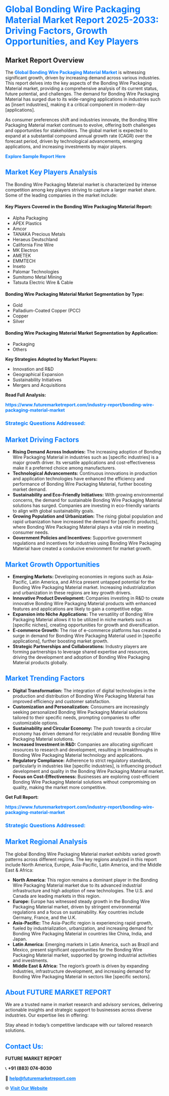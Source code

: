 <h1 style="color: #007BFF;">Global Bonding Wire Packaging Material Market Report 2025-2033: Driving Factors, Growth Opportunities, and Key Players</h1>

<section id="overview">
<h2>Market Report Overview</h2>
<p>The <a href="https://www.futuremarketreport.com/industry-report/bonding-wire-packaging-material-market" style="color: #007BFF; text-decoration: none;"><strong>Global Bonding Wire Packaging Material Market</strong></a> is witnessing significant growth, driven by increasing demand across various industries. This report delves into the key aspects of the Bonding Wire Packaging Material market, providing a comprehensive analysis of its current status, future potential, and challenges. The demand for Bonding Wire Packaging Material has surged due to its wide-ranging applications in industries such as [insert industries], making it a critical component in modern-day [applications].</p>
<p>As consumer preferences shift and industries innovate, the Bonding Wire Packaging Material market continues to evolve, offering both challenges and opportunities for stakeholders. The global market is expected to expand at a substantial compound annual growth rate (CAGR) over the forecast period, driven by technological advancements, emerging applications, and increasing investments by major players.</p>
</section>

<section id="overview">
<p><a href="https://www.futuremarketreport.com/request-sample/reportId=64045" style="color: #007BFF; text-decoration: none;"><strong>Explore Sample Report Here</strong></a></p>
</section>

<section id="key-players">
<h2 style="color: #007BFF;">Market Key Players Analysis</h2>
<p>The Bonding Wire Packaging Material market is characterized by intense competition among key players striving to capture a larger market share. Some of the leading companies in the market include:</p>
<h4>Key Players Covered in the Bonding Wire Packaging Material Report:</h4>
<ul><li>Alpha Packaging</li><li>APEX Plastics</li><li>Amcor</li><li>TANAKA Precious Metals</li><li>Heraeus Deutschland</li><li>California Fine Wire</li><li>MK Electron</li><li>AMETEK</li><li>EMMTECH</li><li>Inseto</li><li>Palomar Technologies</li><li>Sumitomo Metal Mining</li><li>Tatsuta Electric Wire &amp; Cable</li></ul>
<h4>Bonding Wire Packaging Material Market Segmentation by Type:</h4>
<ul><li>Gold</li><li>Palladium-Coated Copper (PCC)</li><li>Copper</li><li>Silver</li></ul>

<h4>Bonding Wire Packaging Material Market Segmentation by Application:</h4>
<ul><li>Packaging</li><li>Others</li></ul>
<p><strong>Key Strategies Adopted by Market Players:</strong></p>
<ul>
<li>Innovation and R&D</li>
<li>Geographical Expansion</li>
<li>Sustainability Initiatives</li>
<li>Mergers and Acquisitions</li>
</ul>
</section>

<section>
<p><strong>Read Full Analysis: </strong></p><a href="https://www.futuremarketreport.com/industry-report/bonding-wire-packaging-material-market" style="color: #007BFF; text-decoration: none;"><strong>https://www.futuremarketreport.com/industry-report/bonding-wire-packaging-material-market</strong></a>
<h3 style="color: #007BFF;">Strategic Questions Addressed:</h3>
</section>

<section id="driving-factors">
<h2 style="color: #007BFF;">Market Driving Factors</h2>
<ul>
<li><strong>Rising Demand Across Industries:</strong> The increasing adoption of Bonding Wire Packaging Material in industries such as [specific industries] is a major growth driver. Its versatile applications and cost-effectiveness make it a preferred choice among manufacturers.</li>
<li><strong>Technological Advancements:</strong> Continuous innovations in production and application technologies have enhanced the efficiency and performance of Bonding Wire Packaging Material, further boosting market demand.</li>
<li><strong>Sustainability and Eco-Friendly Initiatives:</strong> With growing environmental concerns, the demand for sustainable Bonding Wire Packaging Material solutions has surged. Companies are investing in eco-friendly variants to align with global sustainability goals.</li>
<li><strong>Growing Population and Urbanization:</strong> The rising global population and rapid urbanization have increased the demand for [specific products], where Bonding Wire Packaging Material plays a vital role in meeting consumer needs.</li>
<li><strong>Government Policies and Incentives:</strong> Supportive government regulations and incentives for industries using Bonding Wire Packaging Material have created a conducive environment for market growth.</li>
</ul>
</section>

<section id="growth-opportunities">
<h2 style="color: #007BFF;">Market Growth Opportunities</h2>
<ul>
<li><strong>Emerging Markets:</strong> Developing economies in regions such as Asia-Pacific, Latin America, and Africa present untapped potential for the Bonding Wire Packaging Material market. Increasing industrialization and urbanization in these regions are key growth drivers.</li>
<li><strong>Innovative Product Development:</strong> Companies investing in R&D to create innovative Bonding Wire Packaging Material products with enhanced features and applications are likely to gain a competitive edge.</li>
<li><strong>Expansion into Niche Applications:</strong> The versatility of Bonding Wire Packaging Material allows it to be utilized in niche markets such as [specific niches], creating opportunities for growth and diversification.</li>
<li><strong>E-commerce Growth:</strong> The rise of e-commerce platforms has created a surge in demand for Bonding Wire Packaging Material used in [specific applications], further boosting market growth.</li>
<li><strong>Strategic Partnerships and Collaborations:</strong> Industry players are forming partnerships to leverage shared expertise and resources, driving the development and adoption of Bonding Wire Packaging Material products globally.</li>
</ul>
</section>

<section id="trending-factors">
<h2 style="color: #007BFF;">Market Trending Factors</h2>
<ul>
<li><strong>Digital Transformation:</strong> The integration of digital technologies in the production and distribution of Bonding Wire Packaging Material has improved efficiency and customer satisfaction.</li>
<li><strong>Customization and Personalization:</strong> Consumers are increasingly seeking personalized Bonding Wire Packaging Material solutions tailored to their specific needs, prompting companies to offer customizable options.</li>
<li><strong>Sustainability and Circular Economy:</strong> The push towards a circular economy has driven demand for recyclable and reusable Bonding Wire Packaging Material solutions.</li>
<li><strong>Increased Investment in R&D:</strong> Companies are allocating significant resources to research and development, resulting in breakthroughs in Bonding Wire Packaging Material technology and applications.</li>
<li><strong>Regulatory Compliance:</strong> Adherence to strict regulatory standards, particularly in industries like [specific industries], is influencing product development and quality in the Bonding Wire Packaging Material market.</li>
<li><strong>Focus on Cost-Effectiveness:</strong> Businesses are exploring cost-efficient Bonding Wire Packaging Material solutions without compromising on quality, making the market more competitive.</li>
</ul>
</section>

<section>
<p><strong>Get Full Report: </strong></p><a href="https://www.futuremarketreport.com/industry-report/bonding-wire-packaging-material-market" style="color: #007BFF; text-decoration: none;"><strong>https://www.futuremarketreport.com/industry-report/bonding-wire-packaging-material-market</strong></a>
<h3 style="color: #007BFF;">Strategic Questions Addressed:</h3>
</section>


<section id="regional-analysis">
<h2 style="color: #007BFF;">Market Regional Analysis</h2>
<p>The global Bonding Wire Packaging Material market exhibits varied growth patterns across different regions. The key regions analyzed in this report include North America, Europe, Asia-Pacific, Latin America, and the Middle East & Africa:</p>
<ul>
<li><strong>North America:</strong> This region remains a dominant player in the Bonding Wire Packaging Material market due to its advanced industrial infrastructure and high adoption of new technologies. The U.S. and Canada are leading markets in this region.</li>
<li><strong>Europe:</strong> Europe has witnessed steady growth in the Bonding Wire Packaging Material market, driven by stringent environmental regulations and a focus on sustainability. Key countries include Germany, France, and the U.K.</li>
<li><strong>Asia-Pacific:</strong> The Asia-Pacific region is experiencing rapid growth, fueled by industrialization, urbanization, and increasing demand for Bonding Wire Packaging Material in countries like China, India, and Japan.</li>
<li><strong>Latin America:</strong> Emerging markets in Latin America, such as Brazil and Mexico, present significant opportunities for the Bonding Wire Packaging Material market, supported by growing industrial activities and investments.</li>
<li><strong>Middle East & Africa:</strong> The region’s growth is driven by expanding industries, infrastructure development, and increasing demand for Bonding Wire Packaging Material in sectors like [specific sectors].</li>
</ul>
</section>

<footer>
<h2 style="color: #007BFF;">About FUTURE MARKET REPORT</h2>
<p>We are a trusted name in market research and advisory services, delivering actionable insights and strategic support to businesses across diverse industries. Our expertise lies in offering:</p>

<p>Stay ahead in today’s competitive landscape with our tailored research solutions.</p>

<h2 style="color: #007BFF;">Contact Us:</h2>
<p><strong>FUTURE MARKET REPORT</strong></p>
<p>📞 <strong>+91 (883) 074-8030</strong></p>
<p>📧 <strong><a href="mailto:help@futuremarketreport.com" style="color: #007BFF;">help@futuremarketreport.com</a></strong></p>
<p>🌐 <strong><a href="https://www.futuremarketreport.com/" style="color: #007BFF;">Visit Our Website</a></strong></p>
</footer>
